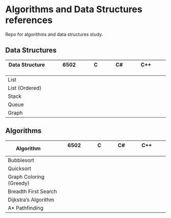 # Algorithms and Data Structures references

Repo for algorithms and data structures study.

## Data Structures
|Data Structure &nbsp; &nbsp; &nbsp; &nbsp; &nbsp;| 6502 &nbsp; &nbsp; &nbsp; &nbsp; &nbsp; | C &nbsp; &nbsp; &nbsp; &nbsp; &nbsp; | C# &nbsp; &nbsp; &nbsp; &nbsp; &nbsp; | C++ &nbsp; &nbsp; &nbsp; &nbsp; &nbsp; |
|---|---|---|---|---|
| List | | | | |
| List (Ordered) | | | | |
| Stack | | | | |
| Queue | | | | |
| Graph | | | | |

## Algorithms
|Algorithm &nbsp; &nbsp; &nbsp; &nbsp; &nbsp;| 6502 &nbsp; &nbsp; &nbsp; &nbsp; &nbsp; | C &nbsp; &nbsp; &nbsp; &nbsp; &nbsp; | C# &nbsp; &nbsp; &nbsp; &nbsp; &nbsp; | C++ &nbsp; &nbsp; &nbsp; &nbsp; &nbsp; |
|---|---|---|---|---|
| Bubblesort | | | | |
| Quicksort | | | | |
| Graph Coloring (Greedy) | | | | |
| Breadth First Search | | | | |
| Dijkstra’s Algorithm | | | | |
| A* Pathfinding | | | | |

